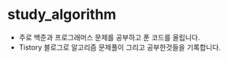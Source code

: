 # study_algorithm

- 주로 백준과 프로그래머스 문제를 공부하고 푼 코드를 올립니다.
- Tistory 블로그로 알고리즘 문제풀이 그리고 공부한것들을 기록합니다. 
